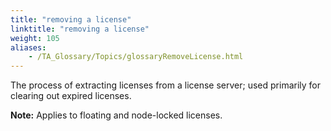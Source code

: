 ```yaml
--- 
title: "removing a license"
linktitle: "removing a license"
weight: 105
aliases: 
    - /TA_Glossary/Topics/glossaryRemoveLicense.html
---
```


The process of extracting licenses from a license server; used primarily for clearing out expired licenses.

**Note:** Applies to floating and node-locked licenses.

